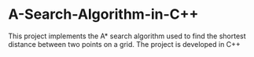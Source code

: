 # A-Search-Algorithm-in-C++
This project implements the A* search algorithm used to find the shortest distance between two points on a grid. The project is developed in C++
